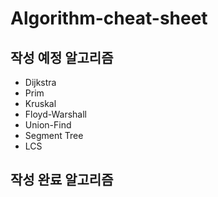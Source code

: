 # Algorithm-cheat-sheet

## 작성 예정 알고리즘

* Dijkstra
* Prim
* Kruskal
* Floyd-Warshall
* Union-Find
* Segment Tree
* LCS

## 작성 완료 알고리즘

